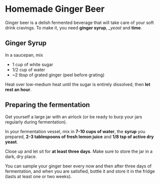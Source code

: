 # Homemade Ginger Beer

Ginger beer is a delish fermented beverage that will take care of your soft drink cravings. To make it, you need __ginger syrup__, __yeast_ and __time__.

## Ginger Syrup

In a saucepan, mix

- 1 cup of white sugar
- 1/2 cup of water
- ~2 tbsp of grated ginger (peel before grating)

Heat over low-medium heat until the sugar is entirely dissolved, then __let rest an hour__.

## Preparing the fermentation

Get yourself a large jar with an airlock (or be ready to burp your jars regularly during fermentation).

In your fermentation vessel, mix in __7-10 cups of water__, the __syrup__ you prepared, __2-3 tablespoons of fresh lemon juice__ and __1/8 tsp of active dry yeast__.

Close up and let sit for __at least three days__. Make sure to store the jar in a dark, dry place.

You can sample your ginger beer every now and then after three days of fermentation, and when you are satisfied, bottle it and store it in the fridge (lasts at least one or two weeks).
